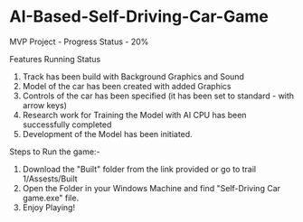 # AI-Based-Self-Driving-Car-Game
MVP Project - Progress Status - 20%

Features Running Status

1. Track has been build with Background Graphics and Sound
2. Model of the car has been created with added Graphics
3. Controls of the car has been specified (it has been set to standard - with arrow keys)
4. Research work for Training the Model with AI CPU has been successfully completed
5. Development of the Model has been initiated.





Steps to Run the game:-

1. Download the "Built" folder from the link provided or go to trail 1/Assests/Built
2. Open the Folder in your Windows Machine and find "Self-Driving Car game.exe" file.
3. Enjoy Playing!
